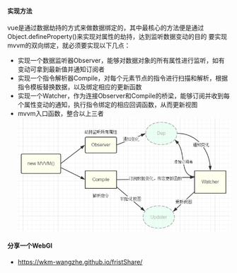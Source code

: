 #### 实现方法
 vue是通过数据劫持的方式来做数据绑定的，其中最核心的方法便是通过Object.defineProperty()来实现对属性的劫持，达到监听数据变动的目的
 要实现mvvm的双向绑定，就必须要实现以下几点：
 * 实现一个数据监听器Observer，能够对数据对象的所有属性进行监听，如有变动可拿到最新值并通知订阅者
 * 实现一个指令解析器Compile，对每个元素节点的指令进行扫描和解析，根据指令模板替换数据，以及绑定相应的更新函数
 * 实现一个Watcher，作为连接Observer和Compile的桥梁，能够订阅并收到每个属性变动的通知，执行指令绑定的相应回调函数，从而更新视图
 * mvvm入口函数，整合以上三者
 ![avatar](./1.png)


#### 分享一个WebGl
 * https://wkm-wangzhe.github.io/fristShare/